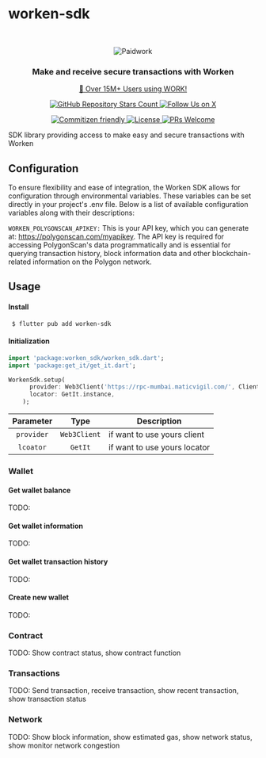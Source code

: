 # worken-sdk

<br />
<p align="center">
  <img src="https://zrcdn.net/images/logos/paidwork/paidwork-logo-header-mobile-bitlabs.png" alt="Paidwork" />
</p>

<h3 align="center">
  Make and receive secure transactions with Worken
</h3>
<p align="center">
  <a href="https://www.paidwork.com/?utm_source=github.com&utm_medium=referral&utm_campaign=readme">🚀 Over 15M+ Users using WORK!</a>
</p>

<p align="center">
  <a href="https://github.com/paidworkco/worken-sdk-flutter">
    <img alt="GitHub Repository Stars Count" src="https://img.shields.io/github/stars/paidworkco/worken-sdk-flutter?style=social" />
  </a>
    <a href="https://x.com/paidworkco">
        <img alt="Follow Us on X" src="https://img.shields.io/twitter/follow/paidworkco?style=social" />
    </a>
</p>
<p align="center">
    <a href="http://commitizen.github.io/cz-cli/">
        <img alt="Commitizen friendly" src="https://img.shields.io/badge/commitizen-friendly-brightgreen.svg" />
    </a>
    <a href="https://github.com/paidworkco/worken-sdk-flutter">
        <img alt="License" src="https://img.shields.io/github/license/paidworkco/worken-sdk-php" />
    </a>
    <a href="https://github.com/paidworkco/worken-sdk-flutter/pulls">
        <img alt="PRs Welcome" src="https://img.shields.io/badge/PRs-welcome-brightgreen.svg" />
    </a>
</p>

SDK library providing access to make easy and secure transactions with Worken



## Configuration
To ensure flexibility and ease of integration, the Worken SDK allows for configuration through environmental variables. These variables can be set directly in your project's .env file. Below is a list of available configuration variables along with their descriptions:

```WORKEN_POLYGONSCAN_APIKEY:``` This is your API key, which you can generate at: https://polygonscan.com/myapikey. The API key is required for accessing PolygonScan's data programmatically and is essential for querying transaction history, block information data and other blockchain-related information on the Polygon network.
## Usage
#### Install

```
 $ flutter pub add worken-sdk 
```
#### Initialization
```dart
import 'package:worken_sdk/worken_sdk.dart';
import 'package:get_it/get_it.dart';

WorkenSdk.setup(
      provider: Web3Client('https://rpc-mumbai.maticvigil.com/', Client()),
      locator: GetIt.instance,
    );
```
| **Parameter** | **Type** | **Description** |
|:------:|:----:|----
| ```provider``` | ```Web3Client``` | if want to use yours client |
| ```lcoator``` | ```GetIt``` | if want to use yours locator |
### Wallet
#### Get wallet balance
TODO: 
#### Get wallet information
TODO: 

#### Get wallet transaction history
TODO: 

#### Create new wallet
TODO: 

### Contract

TODO: Show contract status, show contract  function

### Transactions

TODO: Send transaction, receive transaction, show recent transaction, show transaction status

### Network

TODO: Show block information, show estimated gas, show network status, show monitor network congestion

